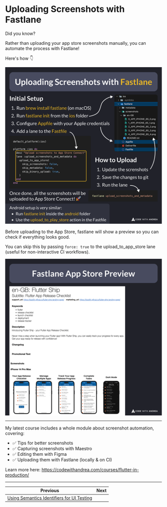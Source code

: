 # Uploading Screenshots with Fastlane

Did you know?

Rather than uploading your app store screenshots manually, you can automate the process with Fastlane!

Here's how 👇

![](238.png)

<!--
Initial Setup:

1. Run `brew install fastlane` (on macOS)
2. Run `fastlane init` from the ios folder
3. Configure `Appfile` with your Apple credentials
4. Add a lane to the `Fastfile`

default_platform(:ios)

platform :ios do
  desc "Upload screenshots to App Store Connect"
  lane :upload_screenshots_and_metadata do
    upload_to_app_store(
      skip_screenshots: false,
      skip_metadata: false,
      skip_binary_upload: true,
    )
  end
end

How to Upload:

1. Update the screenshots
2. Save the changes to git
3. Run the lane

fastlane upload_screenshots_and_metadata

Once done, all the screenshots will be uploaded to App Store Connect! 🚀

Android setup is very similar:

- Run fastlane init inside the android folder
- Use the upload_to_play_store action in the Fastfile
-->

Before uploading to the App Store, fastlane will show a preview so you can check if everything looks good.

You can skip this by passing `force: true` to the upload_to_app_store lane (useful for non-interactive CI workflows).

![](238.2.png)

<!-- Fastlane App Store preview showing the metadata and screenshots -->

---


My latest course includes a whole module about screenshot automation, covering:

- ✅ Tips for better screenshots
- ✅ Capturing screenshots with Maestro
- ✅ Editing them with Figma
- ✅ Uploading them with Fastlane (locally & on CI)

Learn more here:
https://codewithandrea.com/courses/flutter-in-production/


---

| Previous | Next |
| -------- | ---- |
| [Using Semantics Identifiers for UI Testing](../0237-semantics-identifiers/index.md) |  |


<!-- TWITTER|https://x.com/biz84/status/1902295020217974868 -->
<!-- LINKEDIN|https://www.linkedin.com/posts/andreabizzotto_did-you-know-rather-than-uploading-your-activity-7308061624051904515-ya3- -->
<!-- BLUESKY|https://bsky.app/profile/codewithandrea.com/post/3lkpvkj4t6t2y -->